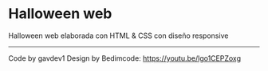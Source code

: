 # Halloween web

Halloween web elaborada con HTML & CSS con diseño responsive

---

Code by gavdev1
Design by Bedimcode: https://youtu.be/lgo1CEPZoxg